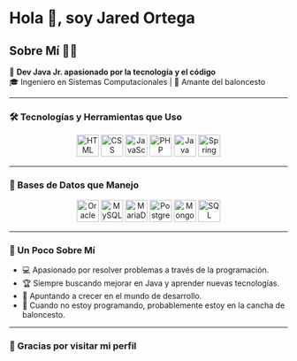 # Hola 👋, soy Jared Ortega

## Sobre Mí 🧑‍💻

🚀 **Dev Java Jr. apasionado por la tecnología y el código**  
🎓 Ingeniero en Sistemas Computacionales | 🏀 Amante del baloncesto

---

### 🛠️ Tecnologías y Herramientas que Uso

<p align="center">
  <img src="https://cdn.jsdelivr.net/gh/devicons/devicon/icons/html5/html5-original.svg" alt="HTML" width="40" height="40"/>
  <img src="https://cdn.jsdelivr.net/gh/devicons/devicon/icons/css3/css3-original.svg" alt="CSS" width="40" height="40"/>
  <img src="https://cdn.jsdelivr.net/gh/devicons/devicon/icons/javascript/javascript-original.svg" alt="JavaScript" width="40" height="40"/>
  <img src="https://cdn.jsdelivr.net/gh/devicons/devicon/icons/php/php-original.svg" alt="PHP" width="40" height="40"/>
  <img src="https://cdn.jsdelivr.net/gh/devicons/devicon/icons/java/java-original.svg" alt="Java" width="40" height="40"/>
  <img src="https://img.icons8.com/color/48/000000/spring-logo.png" alt="Spring Boot" width="40" height="40"/>
</p>

---

### 💾 Bases de Datos que Manejo

<p align="center">
  <img src="https://cdn.jsdelivr.net/gh/devicons/devicon/icons/oracle/oracle-original.svg" alt="Oracle" width="40" height="40"/>
  <img src="https://cdn.jsdelivr.net/gh/devicons/devicon/icons/mysql/mysql-original.svg" alt="MySQL" width="40" height="40"/>
  <img src="https://cdn.jsdelivr.net/gh/devicons/devicon/icons/mariadb/mariadb-original.svg" alt="MariaDB" width="40" height="40"/>
  <img src="https://cdn.jsdelivr.net/gh/devicons/devicon/icons/postgresql/postgresql-original.svg" alt="PostgreSQL" width="40" height="40"/>
  <img src="https://cdn.jsdelivr.net/gh/devicons/devicon/icons/mongodb/mongodb-original.svg" alt="MongoDB" width="40" height="40"/>
  <img src="https://img.icons8.com/color/48/000000/sql-developer.png" alt="SQL Developer" width="40" height="40"/> <!-- Icono de SQL Developer -->
</p>

---

### 📖 Un Poco Sobre Mí

- 💻 Apasionado por resolver problemas a través de la programación.
- 🏆 Siempre buscando mejorar en Java y aprender nuevas tecnologías.
- 🚀 Apuntando a crecer en el mundo de desarrollo.
- 🏀 Cuando no estoy programando, probablemente estoy en la cancha de baloncesto.

---

### 👀 Gracias por visitar mi perfil



